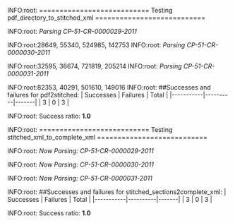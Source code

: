 INFO:root:
    ===========================
    Testing pdf_directory_to_stitched_xml
    ===========================
    
INFO:root:  *Parsing CP-51-CR-0000029-2011*

INFO:root:28649, 55340, 524985, 142753
INFO:root:  *Parsing CP-51-CR-0000030-2011*

INFO:root:32595, 36674, 721819, 205214
INFO:root:  *Parsing CP-51-CR-0000031-2011*

INFO:root:82353, 40291, 501610, 149016
INFO:root:
##Successes and failures for pdf2stitched:
| Successes | Failures | Total |
|-----------|----------|-------|
| 3 | 0 | 3 |

INFO:root:    Success ratio: **1.0**

INFO:root:
    ===========================
    Testing stitched_xml_to_complete_xml
    ===========================
    
INFO:root:  *Now Parsing: CP-51-CR-0000029-2011*

INFO:root:  *Now Parsing: CP-51-CR-0000030-2011*

INFO:root:  *Now Parsing: CP-51-CR-0000031-2011*

INFO:root:
##Successes and failures for stitched_sections2complete_xml:
| Successes | Failures | Total |
|-----------|----------|-------|
| 3 | 0 | 3 |

INFO:root:    Success ratio: **1.0**

